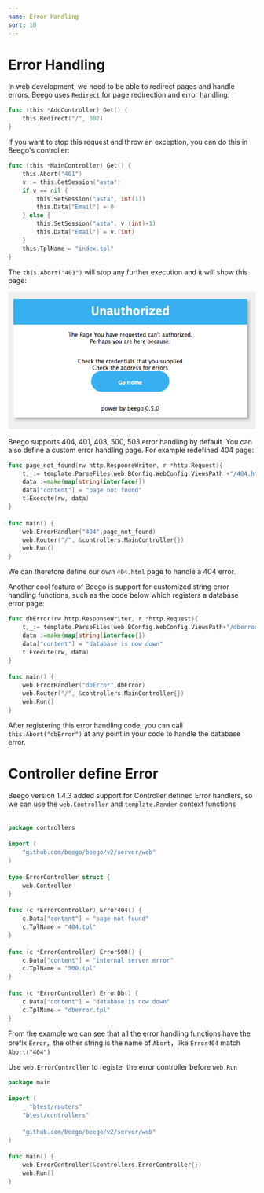 ```yaml
---
name: Error Handling
sort: 10
---
```


# Error Handling

In web development, we need to be able to redirect pages and handle errors. Beego uses `Redirect` for page redirection and error handling:

```go
func (this *AddController) Get() {
	this.Redirect("/", 302)
}
```

If you want to stop this request and throw an exception, you can do this in Beego's controller:

```go
func (this *MainController) Get() {
	this.Abort("401")
	v := this.GetSession("asta")
	if v == nil {
		this.SetSession("asta", int(1))
		this.Data["Email"] = 0
	} else {
		this.SetSession("asta", v.(int)+1)
		this.Data["Email"] = v.(int)
	}
	this.TplName = "index.tpl"
}
```

The `this.Abort("401")` will stop any further execution and it will show this page:

![](../../images/401.png)

Beego supports 404, 401, 403, 500, 503 error handling by default. You can also define a custom error handling page. For example redefined 404 page:

```go
func page_not_found(rw http.ResponseWriter, r *http.Request){
	t,_:= template.ParseFiles(web.BConfig.WebConfig.ViewsPath +"/404.html")
	data :=make(map[string]interface{})
	data["content"] = "page not found"
	t.Execute(rw, data)
}

func main() {
	web.ErrorHandler("404",page_not_found)
	web.Router("/", &controllers.MainController{})
	web.Run()
}
```

We can therefore define our own `404.html` page to handle a 404 error.

Another cool feature of Beego is support for customized string error handling functions, such as the code below which registers a database error page:

```go
func dbError(rw http.ResponseWriter, r *http.Request){
	t,_:= template.ParseFiles(web.BConfig.WebConfig.ViewsPath+"/dberror.html")
	data :=make(map[string]interface{})
	data["content"] = "database is now down"
	t.Execute(rw, data)
}

func main() {
	web.ErrorHandler("dbError",dbError)
	web.Router("/", &controllers.MainController{})
	web.Run()
}
```

After registering this error handling code, you can call `this.Abort("dbError")` at any point in your code to handle the database error.

# Controller define Error
Beego version 1.4.3 added support for Controller defined Error handlers, so we can use the `web.Controller` and `template.Render` context functions

```go

package controllers

import (
	"github.com/beego/beego/v2/server/web"
)

type ErrorController struct {
	web.Controller
}

func (c *ErrorController) Error404() {
	c.Data["content"] = "page not found"
	c.TplName = "404.tpl"
}

func (c *ErrorController) Error500() {
	c.Data["content"] = "internal server error"
	c.TplName = "500.tpl"
}

func (c *ErrorController) ErrorDb() {
	c.Data["content"] = "database is now down"
	c.TplName = "dberror.tpl"
}
```
From the example we can see that all the error handling functions have the prefix `Error`，the other string is the name of `Abort`，like `Error404` match `Abort("404")`

Use `web.ErrorController` to register the error controller before `web.Run`

```go
package main

import (
	_ "btest/routers"
	"btest/controllers"

	"github.com/beego/beego/v2/server/web"
)

func main() {
	web.ErrorController(&controllers.ErrorController{})
	web.Run()
}

```
